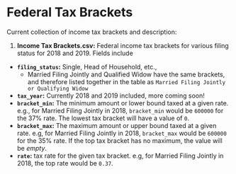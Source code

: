 # Federal Tax Brackets

Current collection of income tax brackets and description:

1. **Income Tax Brackets.csv:** Federal income tax brackets for various filing status for 2018 and 2019. Fields include
  * **`filing_status`:** Single, Head of Household, etc.,
    * Married Filing Jointly and Qualified Widow have the same brackets, and therefore listed together in the table as `Married Filing Jointly or Qualifying Widow`
  * **`tax_year`:** Currently 2018 and 2019 included, more coming soon!
  * **`bracket_min`:** The minimum amount or lower bound taxed at a given rate. e.g., for Married Filing Jointly in 2018, `bracket_min` would be `600000` for the 37% rate. The lowest tax bracket will have a value of `0`.
  * **`bracket_max`:** The maximum amount or upper bound taxed at a given rate. e.g, for Married Filing Jointly in 2018, `bracket_max` would be `600000` for the 35% rate. If the top tax bracket has no maximum, the value will be *empty*.
  * **`rate`:** tax rate for the given tax bracket. e.g, for Married Filing Jointly in 2018, the top rate would be `0.37`.
